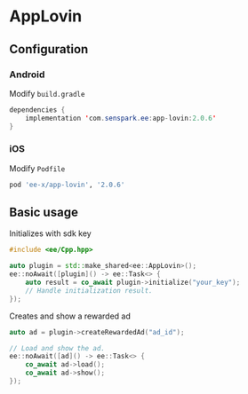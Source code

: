 # AppLovin
## Configuration
### Android
Modify `build.gradle`
```java
dependencies {
    implementation 'com.senspark.ee:app-lovin:2.0.6'
}
```

### iOS
Modify `Podfile`
```ruby
pod 'ee-x/app-lovin', '2.0.6'
```

## Basic usage
Initializes with sdk key
```cpp
#include <ee/Cpp.hpp>

auto plugin = std::make_shared<ee::AppLovin>();
ee::noAwait([plugin]() -> ee::Task<> {
    auto result = co_await plugin->initialize("your_key");
    // Handle initialization result.
});
```

Creates and show a rewarded ad
```cpp
auto ad = plugin->createRewardedAd("ad_id");

// Load and show the ad.
ee::noAwait([ad]() -> ee::Task<> {
    co_await ad->load();
    co_await ad->show();
});
```